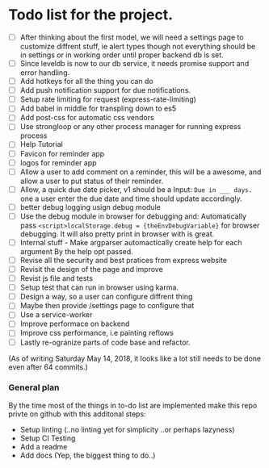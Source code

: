 # Todo list for the project.

- [ ] After thinking about the first model, we will need a settings
      page to customize diffrent stuff, ie alert types though not everything
      should be in settings or in working order until proper backend db is set.
- [ ] Since leveldb is now to our db service, it needs promise support and error handling.
- [ ] Add hotkeys for all the thing you can do
- [ ] Add push notification support for due notifications.
- [ ] Setup rate limiting for request (express-rate-limiting)
- [ ] Add babel in middle for transpling down to es5
- [ ] Add post-css for automatic css vendors
- [ ] Use strongloop or any other process manager for running express process
- [ ] Help Tutorial
- [ ] Favicon for reminder app
- [ ] logos for reminder app
- [ ] Allow a user to add comment on a reminder, this will be a awesome, and allow
      a user to put status of their reminder.
- [ ] Allow, a quick due date picker, v1 should be a Input: `Due in ___ days.` one a user enter
      the due date and time should update accordingly.
- [ ] better debug logging usign debug module
- [ ] Use the debug module in browser for debugging and:
        Automatically pass `<script>localStorage.debug = {theEnvDebugVariable}`
        for browser debugging. It will also pretty print in browser with is great.
- [ ] Internal stuff - Make argparser automactically create help for each argument
      By the help opt passed.
- [ ] Revise all the security and best pratices from express website
- [ ] Revisit the design of the page and improve
- [ ] Revist js file and tests
- [ ] Setup test that can run in browser using karma.
- [ ] Design a way, so a user can configure diffrent thing
- [ ] Maybe then provide /settings page to configure that
- [ ] Use a service-worker
- [ ] Improve performace on backend
- [ ] Improve css performance, i.e painting reflows
- [ ] Lastly re-ogranize parts of code base and refactor.

(As of writing Saturday May 14, 2018, it looks like a lot still needs to be done
even after 64 commits.)

### General plan

By the time most of the things in to-do list are implemented
make this repo privte on github with this additonal steps:
  - Setup linting (..no linting yet for simplicity ..or perhaps lazyness)
  - Setup CI Testing
  - Add a readme
  - Add docs (Yep, the biggest thing to do..)
